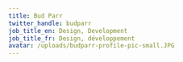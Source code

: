 ```yaml
---
title: Bud Parr
twitter_handle: budparr
job_title_en: Design, Development
job_title_fr: Design, développement
avatar: /uploads/budparr-profile-pic-small.JPG
---
```

